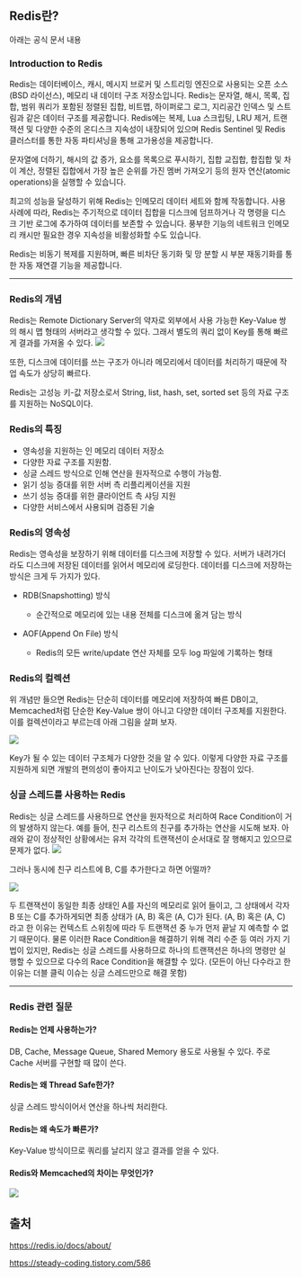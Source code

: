 ## Redis란?

아래는 공식 문서 내용

### Introduction to Redis
Redis는 데이터베이스, 캐시, 메시지 브로커 및 스트리밍 엔진으로 사용되는 오픈 소스(BSD 라이선스), 메모리 내 데이터 구조 저장소입니다. Redis는 문자열, 해시, 목록, 집합, 범위 쿼리가 포함된 정렬된 집합, 비트맵, 하이퍼로그 로그, 지리공간 인덱스 및 스트림과 같은 데이터 구조를 제공합니다. Redis에는 복제, Lua 스크립팅, LRU 제거, 트랜잭션 및 다양한 수준의 온디스크 지속성이 내장되어 있으며 Redis Sentinel 및 Redis 클러스터를 통한 자동 파티셔닝을 통해 고가용성을 제공합니다.

문자열에 더하기, 해시의 값 증가, 요소를 목록으로 푸시하기, 집합 교집합, 합집합 및 차이 계산, 정렬된 집합에서 가장 높은 순위를 가진 멤버 가져오기 등의 원자 연산(atomic operations)을 실행할 수 있습니다.

최고의 성능을 달성하기 위해 Redis는 인메모리 데이터 세트와 함께 작동합니다. 사용 사례에 따라, Redis는 주기적으로 데이터 집합을 디스크에 덤프하거나 각 명령을 디스크 기반 로그에 추가하여 데이터를 보존할 수 있습니다. 풍부한 기능의 네트워크 인메모리 캐시만 필요한 경우 지속성을 비활성화할 수도 있습니다.

Redis는 비동기 복제를 지원하며, 빠른 비차단 동기화 및 망 분할 시 부분 재동기화를 통한 자동 재연결 기능을 제공합니다.

------

### Redis의 개념
Redis는 Remote Dictionary Server의 약자로 외부에서 사용 가능한 Key-Value 쌍의 해시 맵 형태의 서버라고 생각할 수 있다. 그래서 별도의 쿼리 없이 Key를 통해 빠르게 결과를 가져올 수 있다.
![](https://www.notion.so/image/https%3A%2F%2Fs3-us-west-2.amazonaws.com%2Fsecure.notion-static.com%2F7542f7b0-bc80-416e-8039-9f2cdc4b17c3%2FUntitled.png?table=block&id=e60b1004-57ee-46ed-801b-2ba383086d7f&spaceId=b453bd85-cb15-44b5-bf2e-580aeda8074e&width=2000&userId=80352c12-65a4-4562-9a36-2179ed0dfffb&cache=v2)

또한, 디스크에 데이터를 쓰는 구조가 아니라 메모리에서 데이터를 처리하기 때문에 작업 속도가 상당히 빠르다.

Redis는 고성능 키-값 저장소로서 String, list, hash, set, sorted set 등의 자료 구조를 지원하는 NoSQL이다.

### Redis의 특징
- 영속성을 지원하는 인 메모리 데이터 저장소
- 다양한 자료 구조를 지원함.
- 싱글 스레드 방식으로 인해 연산을 원자적으로 수행이 가능함.
- 읽기 성능 증대를 위한 서버 측 리플리케이션을 지원
- 쓰기 성능 증대를 위한 클라이언트 측 샤딩 지원
- 다양한 서비스에서 사용되며 검증된 기술

### Redis의 영속성
Redis는 영속성을 보장하기 위해 데이터를 디스크에 저장할 수 있다. 서버가 내려가더라도 디스크에 저장된 데이터를 읽어서 메모리에 로딩한다. 데이터를 디스크에 저장하는 방식은 크게 두 가지가 있다.

- RDB(Snapshotting) 방식
    - 순간적으로 메모리에 있는 내용 전체를 디스크에 옮겨 담는 방식

- AOF(Append On File) 방식
    - Redis의 모든 write/update 연산 자체를 모두 log 파일에 기록하는 형태


### Redis의 컬렉션
위 개념만 들으면 Redis는 단순히 데이터를 메모리에 저장하여 빠른 DB이고, Memcached처럼 단순한 Key-Value 쌍이 아니고 다양한 데이터 구조체를 지원한다. 이를 컬렉션이라고 부르는데 아래 그림을 살펴 보자.

![](https://www.notion.so/image/https%3A%2F%2Fs3-us-west-2.amazonaws.com%2Fsecure.notion-static.com%2F6416f30d-bcfb-4f84-bdec-82fb69a73f43%2FUntitled.png?table=block&id=d56c51ce-1c17-47f7-b92f-624e875adf08&spaceId=b453bd85-cb15-44b5-bf2e-580aeda8074e&width=2000&userId=80352c12-65a4-4562-9a36-2179ed0dfffb&cache=v2)

Key가 될 수 있는 데이터 구조체가 다양한 것을 알 수 있다. 이렇게 다양한 자료 구조를 지원하게 되면 개발의 편의성이 좋아지고 난이도가 낮아진다는 장점이 있다.

### 싱글 스레드를 사용하는 Redis
Redis는 싱글 스레드를 사용하므로 연산을 원자적으로 처리하여 Race Condition이 거의 발생하지 않는다. 예를 들어, 친구 리스트의 친구를 추가하는 연산을 시도해 보자. 아래와 같이 정상적인 상황에서는 유저 각각의 트랜잭션이 순서대로 잘 행해지고 있으므로 문제가 없다.
![](https://www.notion.so/image/https%3A%2F%2Fs3-us-west-2.amazonaws.com%2Fsecure.notion-static.com%2F3991fe95-6548-4a1e-9ace-f4b4fa569fb4%2FUntitled.png?table=block&id=49f133cc-a8fd-470c-be63-849ba31a75b7&spaceId=b453bd85-cb15-44b5-bf2e-580aeda8074e&width=2000&userId=80352c12-65a4-4562-9a36-2179ed0dfffb&cache=v2)

그러나 동시에 친구 리스트에 B, C를 추가한다고 하면 어떨까?

![](https://www.notion.so/image/https%3A%2F%2Fs3-us-west-2.amazonaws.com%2Fsecure.notion-static.com%2F0d1c3851-0308-4eae-8b93-e772938a0d6d%2FUntitled.png?table=block&id=c5bde51d-f5bb-4a13-a2dc-65bdd3072c51&spaceId=b453bd85-cb15-44b5-bf2e-580aeda8074e&width=2000&userId=80352c12-65a4-4562-9a36-2179ed0dfffb&cache=v2)

두 트랜잭션이 동일한 최종 상태인 A를 자신의 메모리로 읽어 들이고, 그 상태에서 각자 B 또는 C를 추가하게되면 최종 상태가 (A, B) 혹은 (A, C)가 된다. (A, B) 혹은 (A, C)라고 한 이유는 컨텍스트 스위칭에 따라 두 트랜잭션 중 누가 먼저 끝날 지 예측할 수 없기 때문이다. 물론 이러한 Race Condition을 해결하기 위해 격리 수준 등 여러 가지 기법이 있지만, Redis는 싱글 스레드를 사용하므로 하나의 트랜잭션은 하나의 명령만 실행할 수 있으므로 다수의 Race Condition을 해결할 수 있다. (모든이 아닌 다수라고 한 이유는 더블 클릭 이슈는 싱글 스레드만으로 해결 못함)

---

### Redis 관련 질문

#### Redis는 언제 사용하는가?
DB, Cache, Message Queue, Shared Memory 용도로 사용될 수 있다. 주로 Cache 서버를 구현할 때 많이 쓴다.
#### Redis는 왜 Thread Safe한가?
싱글 스레드 방식이어서 연산을 하나씩 처리한다.
#### Redis는 왜 속도가 빠른가?
Key-Value 방식이므로 쿼리를 날리지 않고 결과를 얻을 수 있다.
#### Redis와 Memcached의 차이는 무엇인가?
![](https://img1.daumcdn.net/thumb/R1280x0/?scode=mtistory2&fname=https%3A%2F%2Fblog.kakaocdn.net%2Fdn%2FbBUbzk%2FbtrrEUM0nE8%2FE6w2P9XsgeHvgZxn9uXg00%2Fimg.png)

## 출처
https://redis.io/docs/about/

https://steady-coding.tistory.com/586